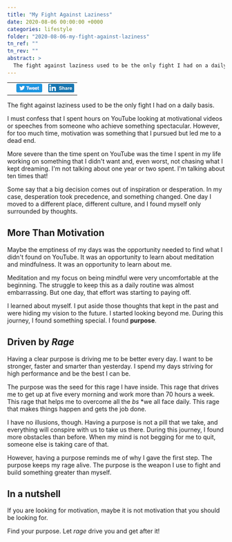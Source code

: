 ```yaml
---
title: "My Fight Against Laziness"
date: 2020-08-06 00:00:00 +0000
categories: lifestyle
folder: "2020-08-06-my-fight-against-laziness"
tn_ref: ""
tn_rev: ""
abstract: >
  The fight against laziness used to be the only fight I had on a daily basis.
---
```

<table style="width:35%">
  <tr>
    <td style="vertical-align:bottom">
<script type='text/javascript' src='https://storage.ko-fi.com/cdn/widget/Widget_2.js'></script><script type='text/javascript'>kofiwidget2.init('Support Me on Ko-fi', '#29abe0', 'Z8Z37OFYG');kofiwidget2.draw();</script> 
    </td>
    <td style="vertical-align:bottom">
<a class="twitter-share-button"
href="https://twitter.com/intent/tweet?text=My%20Fight%20Against%20Laziness&url=https://hardpath.co.uk/lifestyle/2020/08/06/my-fight-against-laziness.html">
<img src="/assets/images/generic/tweet.png"></a>
    </td>
    <td style="vertical-align:bottom">
<a href="http://www.linkedin.com/shareArticle?url=https://hardpath.co.uk/lifestyle/2020/08/06/my-fight-against-laziness.html">
<img src="/assets/images/generic/linkedinshare.png">
</a>    
    </td>
  </tr>
</table>

The fight against laziness used to be the only fight I had on a daily basis.

I must confess that I spent hours on YouTube looking at motivational videos or speeches from someone who achieve something spectacular. However, for too much time, motivation was something that I pursued but led me to a dead end.

More severe than the time spent on YouTube was the time I spent in my life working on something that I didn't want and, even worst, not chasing what I kept dreaming. I'm not talking about one year or two spent. I'm talking about ten times that!

Some say that a big decision comes out of inspiration or desperation. In my case, desperation took precedence, and something changed. One day I moved to a different place, different culture, and I found myself only surrounded by thoughts.

## More Than Motivation

Maybe the emptiness of my days was the opportunity needed to find what I didn't found on YouTube. It was an opportunity to learn about meditation and mindfulness. It was an opportunity to learn about me.

Meditation and my focus on being mindful were very uncomfortable at the beginning. The struggle to keep this as a daily routine was almost embarrassing. But one day, that effort was starting to paying off.

I learned about myself. I put aside those thoughts that kept in the past and were hiding my vision to the future. I started looking beyond me. During this journey, I found something special. I found **purpose**.

## Driven by *Rage*

Having a clear purpose is driving me to be better every day. I want to be stronger, faster and smarter than yesterday. I spend my days striving for high performance and be the best I can be.

The purpose was the seed for this rage I have inside. This rage that drives me to get up at five every morning and work more than 70 hours a week. This rage that helps me to overcome all the *bs* *we all face daily. This rage that makes things happen and gets the job done.

I have no illusions, though. Having a purpose is not a pill that we take, and everything will conspire with us to take us there. During this journey, I found more obstacles than before. When my mind is not begging for me to quit, someone else is taking care of that.

However, having a purpose reminds me of why I gave the first step. The purpose keeps my rage alive. The purpose is the weapon I use to fight and build something greater than myself.

## In a nutshell

If you are looking for motivation, maybe it is not motivation that you should be looking for.

Find your purpose. Let *rage* drive you and get after it!

